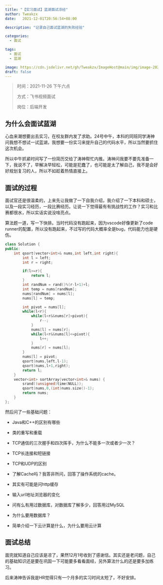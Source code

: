 ```yaml
---
title: "【实习面试】蓝湖面试凉经"
author: Tweakzx
date:   2021-12-01T20:56:54+08:00

description: "记录自己面试蓝湖的失败经验"

categories:
  - 面试

tags:
  - 面试
  - 蓝湖

image: https://cdn.jsdelivr.net/gh/Tweakzx/ImageHost@main/img/image-20211201214555354.png
draft: false
---
```


>时间：2021-11-26 下午六点
>
>方式：飞书视频面试
>
>岗位：后端开发

## 为什么会面试蓝湖

心血来潮想要出去实习，在校友群内发了求助。24号中午，本科的同班同学涛神问我想不想试一试蓝湖，我想要一份实习来提升自己的代码水平，所以当然要抓住这次机会。

所以中午抓紧时间写了一份简历交给了涛神帮忙内推。涛神问我要不要先准备一下，我说不了，早解决早轻松，可能是犯蠢了，也可能是太了解自己，我不是会好好规划复习的人，所以不如趁着热情直接上。

## 面试的过程

面试官还是很温柔的，上来先让我做了一下自我介绍，我介绍了一下本科和硕士，以及一段实习经历，一段比赛经历。让说一下觉得最有有挑战性的工作？实习和比赛都很水，所以实话实说没啥亮点。

算法题一道，写一下快排。当时代码没有跑起来，因为vscode好像更新了code runner的配置，所以没有跑起来，不过写的代码大概率全是bug，代码能力也是硬伤。

```c++
class Solution {
public:
    int qsort(vector<int>& nums,int left,int right){
        int l = left;
        int r = right;

        if(l>=r){
            return l;
        }
        int randNum = rand()%(r-l+1)+l;
        int temp = nums[randNum];
        nums[randNum] = nums[l];
        nums[l] = temp;

        int pivot = nums[l];
        while(l<r){
            while(l<r&&nums[r]>pivot){
                r--;
            }
            nums[l] = nums[r];
            while(l<r&&nums[l]<=pivot){
                l++;
            }
            nums[r] = nums[l];
        }
        nums[l] = pivot;
        qsort(nums,left,l-1);
        qsort(nums,l+1,right);
        return l;
    }
    vector<int> sortArray(vector<int>& nums) {
        srand((unsigned)time(NULL));
        qsort(nums,0,(int)nums.size()-1);
        return nums;
    }
};
```

然后问了一些基础问题：

- Java和C++的区别有哪些

- 类的重写和重载
- TCP通信的三次握手和四次挥手，为什么不能多一次或者少一次？
- TCP长连接和短链接
- TCP和UDP的区别
- 了解Cache吗？我答非所问，回答了操作系统的cache。
- 其实有可能是问http缓存
- 输入url地址浏览器的变化
- 问有么有用过数据库，对数据库了解多少，回答用过MySQL
- 为什么要用数据库？
- 简单介绍一下云计算是什么，为什么要用云计算

## 面试总结

面完就知道自己应该是凉了，果然12月1号收到了感谢信。其实还是老问题，自己的基础知识还是要在巩固一下可能要多看看面经，另外算法什么的还是要多加练习。

后来涛神告诉我是HR觉得只有一个月多的实习时间太短了，不好安排。

